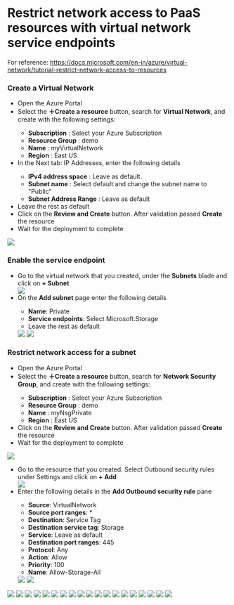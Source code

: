 # Restrict network access to PaaS resources with virtual network service endpoints

For reference: https://docs.microsoft.com/en-in/azure/virtual-network/tutorial-restrict-network-access-to-resources

<h3>Create a Virtual Network</h3>

<ul>
  <li>Open the Azure Portal</li>
  <li>Select the <b>＋Create a resource</b> button, search for <b>Virtual Network</b>, and create with the following settings:</li>
  <ul>
    <li><b>Subscription</b> : Select your Azure Subscription</li>
    <li><b>Resource Group</b> : demo</li>
    <li><b>Name</b> : myVirtualNetwork</li>
    <li><b>Region</b> : East US</li>
  </ul>
  <li>In the Next tab: IP Addresses, enter the following details</li>
  <ul>
    <li><b>IPv4 address space</b> : Leave as default.</li>
    <li><b>Subnet name</b> : Select default and change the subnet name to "Public"</li>
    <li><b>Subnet Address Range</b> : Leave as default</li>
  </ul>
  <li>Leave the rest as default</li>
  <li>Click on the <b>Review and Create</b> button. After validation passed <b>Create</b> the resource </li>
  <li>Wait for the deployment to complete</li>
 </ul>
 
<img src="Images/Restrict network access 1.png">


<h3>Enable the service endpoint</h3>

<ul>
  <li>Go to the virtual network that you created, under the <b>Subnets</b> blade and click on <b>+ Subnet</b></li>

  <img src="Images/Restrict network access 2.png">

  <li>On the <b>Add subnet</b> page enter the following details</li>
  <ul>
    <li><b>Name</b>: Private</li>
    <li><b>Service endpoints</b>: Select Microsoft.Storage</li>
    <li>Leave the rest as default</li>
  </ul>
  
  <img src="Images/Restrict network access 3.png">
  
  <img src="Images/Restrict network access 4.png">

</ul>  

<h3>Restrict network access for a subnet</h3>

<ul>
  <li>Open the Azure Portal</li>
  <li>Select the <b>＋Create a resource</b> button, search for <b>Network Security Group</b>, and create with the following settings:</li>
  <ul>
    <li><b>Subscription</b> : Select your Azure Subscription</li>
    <li><b>Resource Group</b> : demo</li>
    <li><b>Name</b> : myNsgPrivate</li>
    <li><b>Region</b> : East US</li>
  </ul>
  <li>Click on the <b>Review and Create</b> button. After validation passed <b>Create</b> the resource </li>
  <li>Wait for the deployment to complete</li>
 </ul>
<img src="Images/Restrict network access 5.png">

<ul>
  <li>Go to the resource that you created. Select Outbound security rules under Settings and click on <b>+ Add</b></li> 

  <img src="Images/Restrict network access 6.png">

  <li>Enter the following details in the <b>Add Outbound security rule</b> pane</li>
  <ul>
    <li><b>Source</b>: VirtualNetwork</li>
    <li><b>Source port ranges</b>: *</li>
    <li><b>Destination</b>: Service Tag</li>
    <li><b>Destination service tag</b>: Storage</li>
    <li><b>Service</b>: Leave as default</li>
    <li><b>Destination port ranges</b>: 445</li>
    <li><b>Protocol</b>: Any</li>
    <li><b>Action</b>: Allow</li>
    <li><b>Priority</b>: 100</li>
    <li><b>Name</b>: Allow-Storage-All</li>
  </ul>
  <img src="Images/Restrict network access 7.png">

  <img src="Images/Restrict network access 8.png">
  
</ul>

<img src="Images/Restrict network access 9.png">

<img src="Images/Restrict network access 10.png">

<img src="Images/Restrict network access 11.png">

<img src="Images/Restrict network access 12.png">

<img src="Images/Restrict network access 13.png">

<img src="Images/Restrict network access 14.png">

<img src="Images/Restrict network access 15.png">

<img src="Images/Restrict network access 16.png">

<img src="Images/Restrict network access 17.png">

<img src="Images/Restrict network access 18.png">

<img src="Images/Restrict network access 19.png">

<img src="Images/Restrict network access 20.png">

<img src="Images/Restrict network access 21.png">

<img src="Images/Restrict network access 22.png">

<img src="Images/Restrict network access 23.png">

<img src="Images/Restrict network access 24.png">

<img src="Images/Restrict network access 25.png">

<img src="Images/Restrict network access 26.png">

<img src="Images/Restrict network access 27.png">
